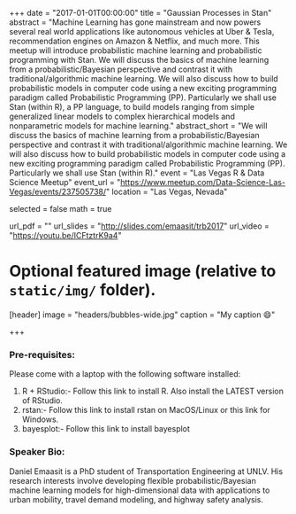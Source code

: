+++
date = "2017-01-01T00:00:00"
title = "Gaussian Processes in Stan"
abstract = "Machine Learning has gone mainstream and now powers several real world applications like autonomous vehicles at Uber & Tesla, recommendation engines on Amazon & Netflix, and much more. This meetup will introduce probabilistic machine learning and probabilistic programming with Stan. We will discuss the basics of machine learning from a probabilistic/Bayesian perspective and contrast it with traditional/algorithmic machine learning. We will also discuss how to build probabilistic models in computer code using a new exciting programming paradigm called Probabilistic Programming (PP). Particularly we shall use Stan (within R), a PP language, to build models ranging from simple generalized linear models to complex hierarchical models and nonparametric models for machine learning."
abstract_short = "We will discuss the basics of machine learning from a probabilistic/Bayesian perspective and contrast it with traditional/algorithmic machine learning. We will also discuss how to build probabilistic models in computer code using a new exciting programming paradigm called Probabilistic Programming (PP). Particularly we shall use Stan (within R)."
event = "Las Vegas R & Data Science Meetup"
event_url = "https://www.meetup.com/Data-Science-Las-Vegas/events/237505738/"
location = "Las Vegas, Nevada"

selected = false
math = true

url_pdf = ""
url_slides = "http://slides.com/emaasit/trb2017"
url_video = "https://youtu.be/ICFtztrK9a4"

# Optional featured image (relative to `static/img/` folder).
[header]
image = "headers/bubbles-wide.jpg"
caption = "My caption :smile:"

+++

### Pre-requisites:

Please come with a laptop with the following software installed:

1. R + RStudio:- Follow this link to install R. Also install the LATEST version of RStudio.
2. rstan:- Follow this link to install rstan on MacOS/Linux or this link for Windows.
3. bayesplot:- Follow this link to install bayesplot

### Speaker Bio:

Daniel Emaasit is a PhD student of Transportation Engineering at UNLV. His research interests involve developing flexible probabilistic/Bayesian machine learning models for high-dimensional data with applications to urban mobility, travel demand modeling, and highway safety analysis.
